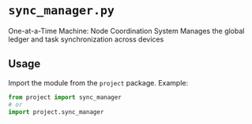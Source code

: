 # `sync_manager.py`

One-at-a-Time Machine: Node Coordination System
Manages the global ledger and task synchronization across devices

## Usage

Import the module from the `project` package. Example:

```python
from project import sync_manager
# or
import project.sync_manager
```
